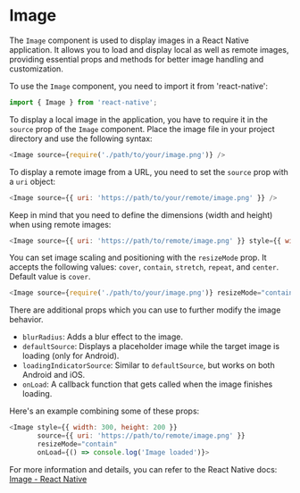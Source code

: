 # Image

The `Image` component is used to display images in a React Native application. It allows you to load and display local as well as remote images, providing essential props and methods for better image handling and customization.

To use the `Image` component, you need to import it from 'react-native':

```javascript
import { Image } from 'react-native';
```

To display a local image in the application, you have to require it in the `source` prop of the `Image` component. Place the image file in your project directory and use the following syntax:

```javascript
<Image source={require('./path/to/your/image.png')} />
```

To display a remote image from a URL, you need to set the `source` prop with a `uri` object:

```javascript
<Image source={{ uri: 'https://path/to/your/remote/image.png' }} />
```

Keep in mind that you need to define the dimensions (width and height) when using remote images:

```javascript
<Image source={{ uri: 'https://path/to/remote/image.png' }} style={{ width: 200, height: 200 }} />
```

You can set image scaling and positioning with the `resizeMode` prop. It accepts the following values: `cover`, `contain`, `stretch`, `repeat`, and `center`. Default value is `cover`.

```javascript
<Image source={require('./path/to/your/image.png')} resizeMode="contain" />
```

There are additional props which you can use to further modify the image behavior.

- `blurRadius`: Adds a blur effect to the image.
- `defaultSource`: Displays a placeholder image while the target image is loading (only for Android).
- `loadingIndicatorSource`: Similar to `defaultSource`, but works on both Android and iOS.
- `onLoad`: A callback function that gets called when the image finishes loading.

Here's an example combining some of these props:

```javascript
<Image style={{ width: 300, height: 200 }}
       source={{ uri: 'https://path/to/remote/image.png' }}
       resizeMode="contain"
       onLoad={() => console.log('Image loaded')}>
```

For more information and details, you can refer to the React Native docs: [Image - React Native](https://reactnative.dev/docs/image)